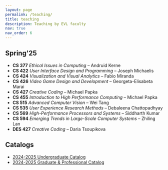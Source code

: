 ```yaml
---
layout: page
permalink: /teaching/
title: teaching
description: Teaching by EVL faculty
nav: true
nav_order: 6
---
```


## Spring'25

- **CS 377** *Ethical Issues in Computing* – Andruid Kerne  
- **CS 422** *User Interface Design and Programming* – Joseph Michaelis  
- **CS 424** *Visualization and Visual Analytics* – Fabio Miranda  
- **CS 426** *Video Game Design and Development* – Georgeta-Elisabeta Marai  
- **CS 427** *Creative Coding* – Michael Papka  
- **CS 455** *Introduction to High Performance Computing* – Michael Papka  
- **CS 515** *Advanced Computer Vision* – Wei Tang  
- **CS 535** *User Experience Research Methods* – Debaleena Chattopadhyay  
- **CS 569** *High-Performance Processors and Systems* – Siddharth Kumar  
- **CS 594** *Emerging Trends in Large-Scale Computer Systems* – Zhiling Lan  
- **DES 427** *Creative Coding* – Daria Tsoupikova  

## Catalogs

- [2024-2025 Undergraduate Catalog](https://catalog.uic.edu/ucat/course-descriptions/cs/)
- [2024-2025 Graduate & Professional Catalog](https://catalog.uic.edu/gcat/course-descriptions/cs/)
